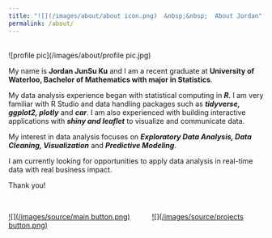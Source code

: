 ```yaml
---
title: "![](/images/about/about icon.png)  &nbsp;&nbsp;  About Jordan"
permalink: /about/
---
```

<br/>
![profile pic](/images/about/profile pic.jpg)




My name is __Jordan JunSu Ku__ and I am a recent graduate at __University of Waterloo, Bachelor of Mathematics with
major in Statistics__.

My data analysis experience began with statistical computing in __*R*__. I am very familiar with R Studio and data handling packages such as __*tidyverse, ggplot2, plotly*__ and __*car*__. I am also experienced with building interactive applications with __*shiny and leaflet*__ to visualize and communicate data.

My interest in data analysis focuses on __*Exploratory Data Analysis, Data Cleaning, Visualization*__ and __*Predictive Modeling*__.

I am currently looking for opportunities to apply data analysis in real-time data with real business impact.

Thank you!

<br/>

[![](/images/source/main button.png)](https://junsu-ku.github.io) &nbsp;&nbsp;&nbsp;&nbsp;&nbsp;&nbsp;&nbsp;&nbsp;&nbsp; [![](/images/source/projects button.png)](/projects/)
